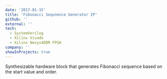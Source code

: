 ```yaml
---
date: '2017-01-15'
title: 'Fibonacci Sequnence Generator IP'
github: ''
external: ''
tech:
  - SystemVerilog
  - Xilinx Vivado
  - Xilinx Nexys4DDR FPGA
company: ''
showInProjects: true
---
```


Synthesizable hardware block that generates Fibonacci sequence based on the start value and order.

